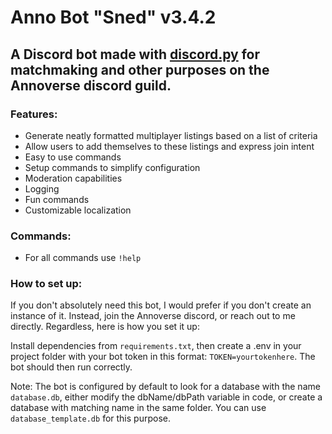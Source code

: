 # Anno Bot "Sned" v3.4.2

## A Discord bot made with [discord.py](https://github.com/Rapptz/discord.py)  for matchmaking and other purposes on the Annoverse discord guild.

### Features:
 - Generate neatly formatted multiplayer listings based on a list of criteria
 - Allow users to add themselves to these listings and express join intent
 - Easy to use commands
 - Setup commands to simplify configuration
 - Moderation capabilities
 - Logging
 - Fun commands
 - Customizable localization

### Commands:
 - For all commands use `!help`

### How to set up:
If you don't absolutely need this bot, I would prefer if you don't create an instance of it. Instead, join the Annoverse discord, or reach out to me directly. Regardless, here is how you set it up:

Install dependencies from `requirements.txt`, then create a .env in your project folder with your bot token in this format: `TOKEN=yourtokenhere`. The bot should then run correctly.

Note: The bot is configured by default to look for a database with the name `database.db`, either modify the dbName/dbPath variable in code, or create a database with matching name in the same folder. You can use `database_template.db` for this purpose.

